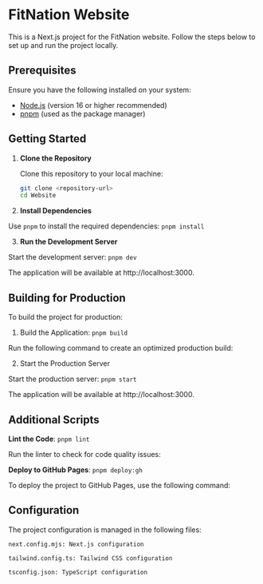 # FitNation Website

This is a Next.js project for the FitNation website. Follow the steps below to set up and run the project locally.

## Prerequisites

Ensure you have the following installed on your system:

- [Node.js](https://nodejs.org/) (version 16 or higher recommended)
- [pnpm](https://pnpm.io/) (used as the package manager)

## Getting Started

1. **Clone the Repository**

   Clone this repository to your local machine:

   ```bash
   git clone <repository-url>
   cd Website
   ```
2. **Install Dependencies**

Use `pnpm` to install the required dependencies: `pnpm install`

3. **Run the Development Server**

Start the development server:  `pnpm dev`

The application will be available at http://localhost:3000.

## Building for Production
To build the project for production:

1. Build the Application: `pnpm build`

Run the following command to create an optimized production build:

2. Start the Production Server

Start the production server: `pnpm start`

The application will be available at http://localhost:3000.

## Additional Scripts

**Lint the Code**: `pnpm lint`

Run the linter to check for code quality issues:

**Deploy to GitHub Pages**: `pnpm deploy:gh`

To deploy the project to GitHub Pages, use the following command:

## Configuration
The project configuration is managed in the following files:
   
    next.config.mjs: Next.js configuration

    tailwind.config.ts: Tailwind CSS configuration
    
    tsconfig.json: TypeScript configuration

